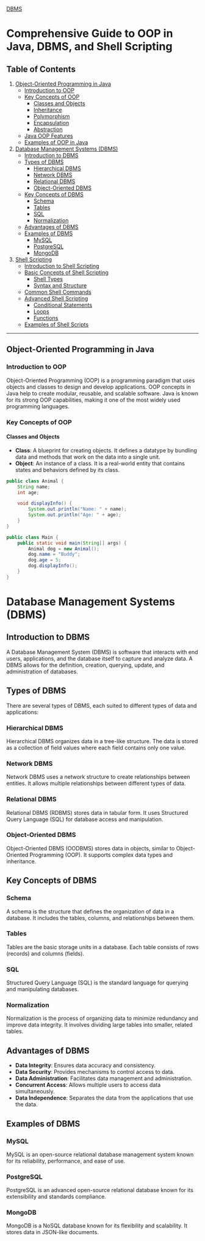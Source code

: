 [DBMS](DBMS/README.md)

# Comprehensive Guide to OOP in Java, DBMS, and Shell Scripting

## Table of Contents
1. [Object-Oriented Programming in Java](#object-oriented-programming-in-java)
    - [Introduction to OOP](#introduction-to-oop)
    - [Key Concepts of OOP](#key-concepts-of-oop)
        - [Classes and Objects](#classes-and-objects)
        - [Inheritance](#inheritance)
        - [Polymorphism](#polymorphism)
        - [Encapsulation](#encapsulation)
        - [Abstraction](#abstraction)
    - [Java OOP Features](#java-oop-features)
    - [Examples of OOP in Java](#examples-of-oop-in-java)
2. [Database Management Systems (DBMS)](#database-management-systems-dbms)
    - [Introduction to DBMS](#introduction-to-dbms)
    - [Types of DBMS](#types-of-dbms)
        - [Hierarchical DBMS](#hierarchical-dbms)
        - [Network DBMS](#network-dbms)
        - [Relational DBMS](#relational-dbms)
        - [Object-Oriented DBMS](#object-oriented-dbms)
    - [Key Concepts of DBMS](#key-concepts-of-dbms)
        - [Schema](#schema)
        - [Tables](#tables)
        - [SQL](#sql)
        - [Normalization](#normalization)
    - [Advantages of DBMS](#advantages-of-dbms)
    - [Examples of DBMS](#examples-of-dbms)
        - [MySQL](#mysql)
        - [PostgreSQL](#postgresql)
        - [MongoDB](#mongodb)
3. [Shell Scripting](#shell-scripting)
    - [Introduction to Shell Scripting](#introduction-to-shell-scripting)
    - [Basic Concepts of Shell Scripting](#basic-concepts-of-shell-scripting)
        - [Shell Types](#shell-types)
        - [Syntax and Structure](#syntax-and-structure)
    - [Common Shell Commands](#common-shell-commands)
    - [Advanced Shell Scripting](#advanced-shell-scripting)
        - [Conditional Statements](#conditional-statements)
        - [Loops](#loops)
        - [Functions](#functions)
    - [Examples of Shell Scripts](#examples-of-shell-scripts)

---

## Object-Oriented Programming in Java

### Introduction to OOP

Object-Oriented Programming (OOP) is a programming paradigm that uses objects and classes to design and develop applications. OOP concepts in Java help to create modular, reusable, and scalable software. Java is known for its strong OOP capabilities, making it one of the most widely used programming languages.

### Key Concepts of OOP

#### Classes and Objects

- **Class**: A blueprint for creating objects. It defines a datatype by bundling data and methods that work on the data into a single unit.
- **Object**: An instance of a class. It is a real-world entity that contains states and behaviors defined by its class.

```java
public class Animal {
    String name;
    int age;

    void displayInfo() {
        System.out.println("Name: " + name);
        System.out.println("Age: " + age);
    }
}

public class Main {
    public static void main(String[] args) {
        Animal dog = new Animal();
        dog.name = "Buddy";
        dog.age = 5;
        dog.displayInfo();
    }
}
```

# Database Management Systems (DBMS)

## Introduction to DBMS

A Database Management System (DBMS) is software that interacts with end users, applications, and the database itself to capture and analyze data. A DBMS allows for the definition, creation, querying, update, and administration of databases.

## Types of DBMS

There are several types of DBMS, each suited to different types of data and applications:

### Hierarchical DBMS

Hierarchical DBMS organizes data in a tree-like structure. The data is stored as a collection of field values where each field contains only one value.

### Network DBMS

Network DBMS uses a network structure to create relationships between entities. It allows multiple relationships between different types of data.

### Relational DBMS

Relational DBMS (RDBMS) stores data in tabular form. It uses Structured Query Language (SQL) for database access and manipulation.

### Object-Oriented DBMS

Object-Oriented DBMS (OODBMS) stores data in objects, similar to Object-Oriented Programming (OOP). It supports complex data types and inheritance.

## Key Concepts of DBMS

### Schema

A schema is the structure that defines the organization of data in a database. It includes the tables, columns, and relationships between them.

### Tables

Tables are the basic storage units in a database. Each table consists of rows (records) and columns (fields).

### SQL

Structured Query Language (SQL) is the standard language for querying and manipulating databases.

### Normalization

Normalization is the process of organizing data to minimize redundancy and improve data integrity. It involves dividing large tables into smaller, related tables.

## Advantages of DBMS

- **Data Integrity**: Ensures data accuracy and consistency.
- **Data Security**: Provides mechanisms to control access to data.
- **Data Administration**: Facilitates data management and administration.
- **Concurrent Access**: Allows multiple users to access data simultaneously.
- **Data Independence**: Separates the data from the applications that use the data.

## Examples of DBMS

### MySQL

MySQL is an open-source relational database management system known for its reliability, performance, and ease of use.

### PostgreSQL

PostgreSQL is an advanced open-source relational database known for its extensibility and standards compliance.

### MongoDB

MongoDB is a NoSQL database known for its flexibility and scalability. It stores data in JSON-like documents.

